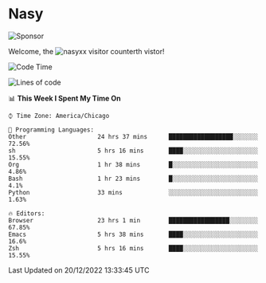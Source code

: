 # Nasy

<!--
<p align="center">
<img height="200" src="https://github-readme-stats.vercel.app/api?username=nasyxx&count_private=true&show_icons=true&theme=dracula&include_all_commits=true"/>
<img height="200" src="https://github-readme-stats.vercel.app/api/top-langs/?username=nasyxx&theme=dracula&hide=html,jupyter+notebook&count_private=true&show_icons=true"/>
</p>

  
----------------
-->

![Sponsor](https://img.shields.io/static/v1.svg?label=Sponsor&message=%E2%9D%A4&logo=GitHub&style=flat&color=pink)
 
Welcome, the ![nasyxx visitor counter](https://count.getloli.com/get/@nasyxx?theme=rule34)th vistor!
 
<!--START_SECTION:waka-->
![Code Time](http://img.shields.io/badge/Code%20Time-2%2C952%20hrs%202%20mins-blue)

![Lines of code](https://img.shields.io/badge/From%20Hello%20World%20I%27ve%20Written-5%20Million%20lines%20of%20code-blue)

📊 **This Week I Spent My Time On** 

```text
⌚︎ Time Zone: America/Chicago

💬 Programming Languages: 
Other                    24 hrs 37 mins      ██████████████████░░░░░░░   72.56% 
sh                       5 hrs 16 mins       ████░░░░░░░░░░░░░░░░░░░░░   15.55% 
Org                      1 hr 38 mins        █░░░░░░░░░░░░░░░░░░░░░░░░   4.86% 
Bash                     1 hr 23 mins        █░░░░░░░░░░░░░░░░░░░░░░░░   4.1% 
Python                   33 mins             ░░░░░░░░░░░░░░░░░░░░░░░░░   1.63%

🔥 Editors: 
Browser                  23 hrs 1 min        █████████████████░░░░░░░░   67.85% 
Emacs                    5 hrs 38 mins       ████░░░░░░░░░░░░░░░░░░░░░   16.6% 
Zsh                      5 hrs 16 mins       ████░░░░░░░░░░░░░░░░░░░░░   15.55%

```


 Last Updated on 20/12/2022 13:33:45 UTC
<!--END_SECTION:waka-->

<!-- ![visitors](https://visitor-badge.laobi.icu/badge?page_id=nasyxx.nasyxx) -->
